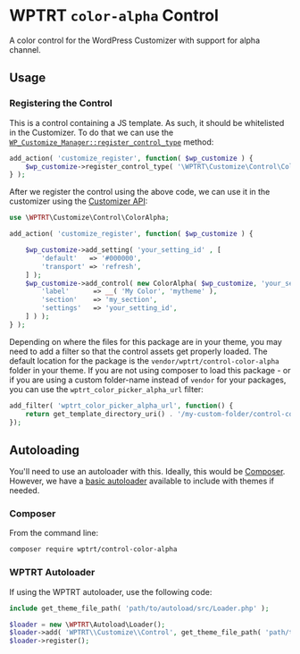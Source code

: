 # WPTRT `color-alpha` Control

A color control for the WordPress Customizer with support for alpha channel.

## Usage

### Registering the Control

This is a control containing a JS template. As such, it should be whitelisted in the Customizer. To do that we can use the [`WP_Customize_Manager::register_control_type`](https://developer.wordpress.org/reference/classes/wp_customize_manager/register_control_type/) method:

```php
add_action( 'customize_register', function( $wp_customize ) {
	$wp_customize->register_control_type( '\WPTRT\Customize\Control\ColorAlpha' );
} );
```

After we register the control using the above code, we can use it in the customizer using the [Customizer API](https://developer.wordpress.org/themes/customize-api/customizer-objects/):


```php
use \WPTRT\Customize\Control\ColorAlpha;

add_action( 'customize_register', function( $wp_customize ) {

	$wp_customize->add_setting( 'your_setting_id' , [
		'default'   => '#000000',
		'transport' => 'refresh',
	] );
	$wp_customize->add_control( new ColorAlpha( $wp_customize, 'your_setting_id', [
		'label'      => __( 'My Color', 'mytheme' ),
		'section'    => 'my_section',
		'settings'   => 'your_setting_id',
	] ) );
} );
```

Depending on where the files for this package are in your theme, you may need to add a filter so that the control assets get properly loaded. The default location for the package is the `vendor/wptrt/control-color-alpha` folder in your theme. If you are not using composer to load this package - or if you are using a custom folder-name instead of `vendor` for your packages, you can use the `wptrt_color_picker_alpha_url` filter:

```php
add_filter( 'wptrt_color_picker_alpha_url', function() {
    return get_template_directory_uri() . '/my-custom-folder/control-color-alpha';
});
```

## Autoloading

You'll need to use an autoloader with this. Ideally, this would be [Composer](https://getcomposer.org).  However, we have a [basic autoloader](https://github.com/WPTRT/autoload) available to include with themes if needed.

### Composer

From the command line:

```sh
composer require wptrt/control-color-alpha
```

### WPTRT Autoloader

If using the WPTRT autoloader, use the following code:

```php
include get_theme_file_path( 'path/to/autoload/src/Loader.php' );

$loader = new \WPTRT\Autoload\Loader();
$loader->add( 'WPTRT\\Customize\\Control', get_theme_file_path( 'path/to/control-color-alpha/src' ) );
$loader->register();
```
